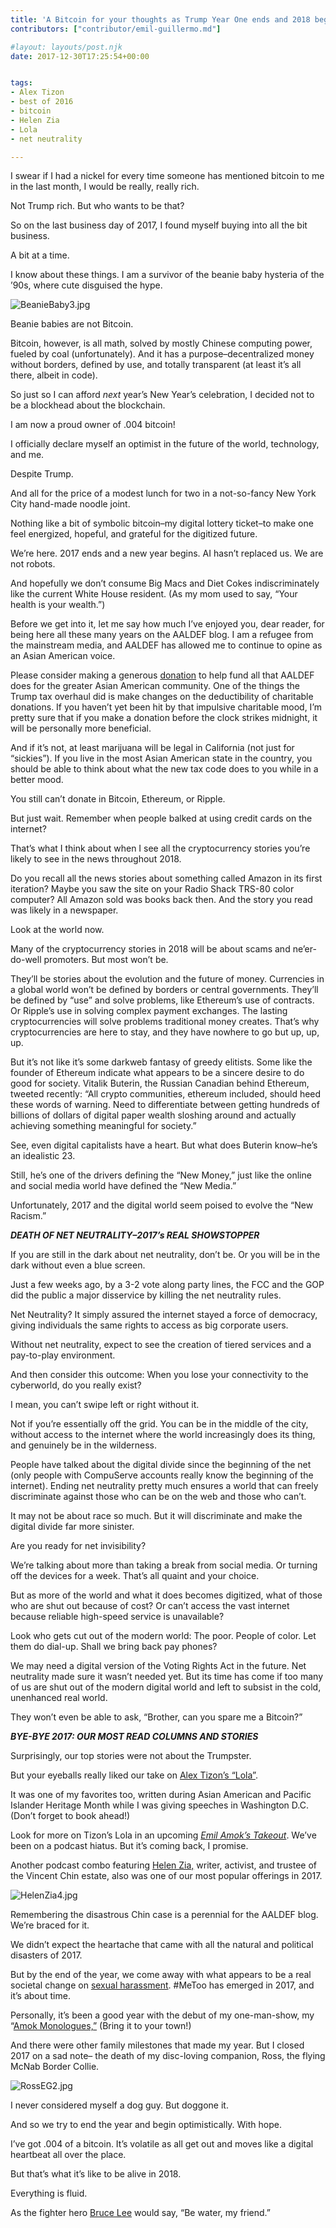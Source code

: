 ```yaml
---
title: 'A Bitcoin for your thoughts as Trump Year One ends and 2018 begins'
contributors: ["contributor/emil-guillermo.md"]

#layout: layouts/post.njk
date: 2017-12-30T17:25:54+00:00


tags:
- Alex Tizon
- best of 2016
- bitcoin
- Helen Zia
- Lola
- net neutrality

---
```


I swear if I had a nickel for every time someone has mentioned bitcoin to me in
the last month, I would be really, really rich.

Not Trump rich. But who wants to be that?

So on the last business day of 2017, I found myself buying into all the bit
business.

A bit at a time.

I know about these things. I am a survivor of the beanie baby hysteria of the
’90s, where cute disguised the hype.

![BeanieBaby3.jpg](/uploads/BeanieBaby3.jpg)

Beanie babies are not Bitcoin.

Bitcoin, however, is all math, solved by mostly Chinese computing power, fueled
by coal (unfortunately). And it has a purpose–decentralized money without
borders, defined by use, and totally transparent (at least it’s all there,
albeit in code).

So just so I can afford _next_ year’s New Year’s celebration, I decided not to
be a blockhead about the blockchain.

I am now a proud owner of .004 bitcoin!

I officially declare myself an optimist in the future of the world, technology,
and me.

Despite Trump.

And all for the price of a modest lunch for two in a not-so-fancy New York City
hand-made noodle joint.

Nothing like a bit of symbolic bitcoin–my digital lottery ticket–to make one
feel energized, hopeful, and grateful for the digitized future.

We’re here. 2017 ends and a new year begins. AI hasn’t replaced us. We are not
robots.

And hopefully we don’t consume Big Macs and Diet Cokes indiscriminately like the
current White House resident. (As my mom used to say, “Your health is your
wealth.”)

Before we get into it, let me say how much I’ve enjoyed you, dear reader, for
being here all these many years on the AALDEF blog. I am a refugee from the
mainstream media, and AALDEF has allowed me to continue to opine as an Asian
American voice.

Please consider making a generous
[donation](https://www.nycharities.org/give/donate.aspx?cc=4317) to help fund
all that AALDEF does for the greater Asian American community. One of the things
the Trump tax overhaul did is make changes on the deductibility of charitable
donations. If you haven’t yet been hit by that impulsive charitable mood, I’m
pretty sure that if you make a donation before the clock strikes midnight, it
will be personally more beneficial.

And if it’s not, at least marijuana will be legal in California (not just for
“sickies”). If you live in the most Asian American state in the country, you
should be able to think about what the new tax code does to you while in a
better mood.

You still can’t donate in Bitcoin, Ethereum, or Ripple.

But just wait. Remember when people balked at using credit cards on the
internet?

That’s what I think about when I see all the cryptocurrency stories you’re
likely to see in the news throughout 2018.

Do you recall all the news stories about something called Amazon in its first
iteration? Maybe you saw the site on your Radio Shack TRS-80 color computer? All
Amazon sold was books back then. And the story you read was likely in a
newspaper.

Look at the world now.

Many of the cryptocurrency stories in 2018 will be about scams and ne’er-do-well
promoters. But most won’t be.

They’ll be stories about the evolution and the future of money. Currencies in a
global world won’t be defined by borders or central governments. They’ll be
defined by “use” and solve problems, like Ethereum’s use of contracts. Or
Ripple’s use in solving complex payment exchanges. The lasting cryptocurrencies
will solve problems traditional money creates. That’s why cryptocurrencies are
here to stay, and they have nowhere to go but up, up, up.

But it’s not like it’s some darkweb fantasy of greedy elitists. Some like the
founder of Ethereum indicate what appears to be a sincere desire to do good for
society. Vitalik Buterin, the Russian Canadian behind Ethereum, tweeted
recently: “All crypto communities, ethereum included, should heed these words of
warning. Need to differentiate between getting hundreds of billions of dollars
of digital paper wealth sloshing around and actually achieving something
meaningful for society.”

See, even digital capitalists have a heart. But what does Buterin know–he’s an
idealistic 23.

Still, he’s one of the drivers defining the “New Money,” just like the online
and social media world have defined the “New Media.”

Unfortunately, 2017 and the digital world seem poised to evolve the “New
Racism.”

**_DEATH OF NET NEUTRALITY–2017’s REAL SHOWSTOPPER_**

If you are still in the dark about net neutrality, don’t be. Or you will be in
the dark without even a blue screen.

Just a few weeks ago, by a 3-2 vote along party lines, the FCC and the GOP did
the public a major disservice by killing the net neutrality rules.

Net Neutrality? It simply assured the internet stayed a force of democracy,
giving individuals the same rights to access as big corporate users.

Without net neutrality, expect to see the creation of tiered services and a
pay-to-play environment.

And then consider this outcome: When you lose your connectivity to the
cyberworld, do you really exist?

I mean, you can’t swipe left or right without it.

Not if you’re essentially off the grid. You can be in the middle of the city,
without access to the internet where the world increasingly does its thing, and
genuinely be in the wilderness.

People have talked about the digital divide since the beginning of the net (only
people with CompuServe accounts really know the beginning of the internet).
Ending net neutrality pretty much ensures a world that can freely discriminate
against those who can be on the web and those who can’t.

It may not be about race so much. But it will discriminate and make the digital
divide far more sinister.

Are you ready for net invisibility?

We’re talking about more than taking a break from social media. Or turning off
the devices for a week. That’s all quaint and your choice.

But as more of the world and what it does becomes digitized, what of those who
are shut out because of cost? Or can’t access the vast internet because reliable
high-speed service is unavailable?

Look who gets cut out of the modern world: The poor. People of color. Let them
do dial-up. Shall we bring back pay phones?

We may need a digital version of the Voting Rights Act in the future. Net
neutrality made sure it wasn’t needed yet. But its time has come if too many of
us are shut out of the modern digital world and left to subsist in the cold,
unenhanced real world.

They won’t even be able to ask, “Brother, can you spare me a Bitcoin?”

**_BYE-BYE 2017: OUR MOST READ COLUMNS AND STORIES_**

Surprisingly, our top stories were not about the Trumpster.

But your eyeballs really liked our take on [Alex Tizon’s
“Lola”](/blog/emil-guillermo-on-alex-tizons-lola-podcast-randall-park/).

It was one of my favorites too, written during Asian American and Pacific
Islander Heritage Month while I was giving speeches in Washington D.C. (Don’t
forget to book ahead!)

Look for more on Tizon’s Lola in an upcoming _[Emil Amok’s
Takeout](https://apple.co/2Eim4PR)_. We’ve been on a podcast hiatus. But it’s
coming back, I promise.

Another podcast combo featuring [Helen
Zia,](/blog/emil-guillermo-lessons-from-vincent-chin-murder-35-years-ago-podcast-helen-zia/)
writer, activist, and trustee of the Vincent Chin estate, also was one of our
most popular offerings in 2017.

![HelenZia4.jpg](/uploads/HelenZia4.jpg)

Remembering the disastrous Chin case is a perennial for the AALDEF blog. We’re
braced for it.

We didn’t expect the heartache that came with all the natural and political
disasters of 2017.

But by the end of the year, we come away with what appears to be a real societal
change on [sexual
harassment](/blog/emil-guillermo-on-workplace-harassment-me-too-and-apu/).
#MeToo has emerged in 2017, and it’s about time.

Personally, it’s been a good year with the debut of my one-man-show, my “[Amok
Monologues,”](/blog/emil-guillermo-podcast---last-night-of-amok-monologues-at-the-san-diego-fringe-festival/)
(Bring it to your town!)

And there were other family milestones that made my year. But I closed 2017 on a
sad note– the death of my disc-loving companion, Ross, the flying McNab Border
Collie.

![RossEG2.jpg](/uploads/RossEG2.jpg)

I never considered myself a dog guy. But doggone it.

And so we try to end the year and begin optimistically. With hope.

I’ve got .004 of a bitcoin. It’s volatile as all get out and moves like a
digital heartbeat all over the place.

But that’s what it’s like to be alive in 2018.

Everything is fluid.

As the fighter hero [Bruce Lee](https://youtu.be/cJMwBwFj5nQ) would say, “Be
water, my friend.”
